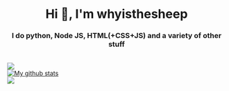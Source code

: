 <h1 align="center">Hi 👋, I'm whyisthesheep</h1>
<h3 align="center">I do python, Node JS, HTML(+CSS+JS) and a variety of other stuff</h3>
<br/>
<img src="https://readme-typing-svg.herokuapp.com?size=22&duration=4000&lines=Discord.py+bots;Random+projects+I+think+are+cool;HTML+CSS+and+JS;General+python;Windows+user;I+do+not+like+heroku;I+can't+think+of+anything+to+type+here"></img><br/>
<a href="https://github.com/whyisthesheep"><img align="center" src="https://github-readme-stats.vercel.app/api?username=whyisthesheep&show_icons=true" alt="My github stats" /></a><br/><a align="center" href="https://github.com/whyisthesheep"><img src="https://github-readme-stats.vercel.app/api/top-langs/?username=whyisthesheep&layout=compact&show_icons=true" /></a>
